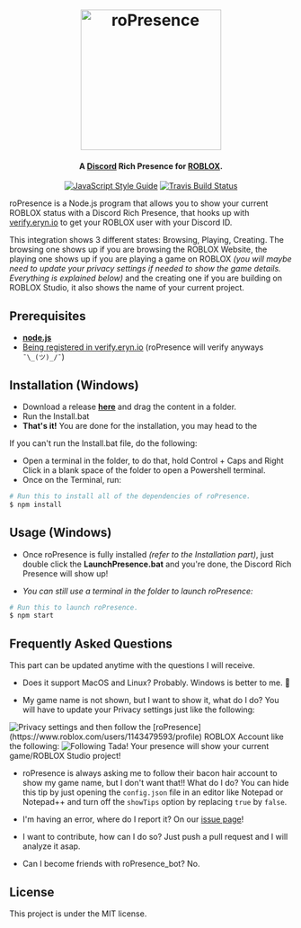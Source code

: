 
<h1 align="center">
    <img src="https://raw.githubusercontent.com/JiveOff/roPresence/master/img/roPresence.png" alt="roPresence" width="250"/>
    <br>
</h1>

<h4 align="center">A <a href="https://discordapp.com">Discord</a> Rich Presence for <a href="https://roblox.com">ROBLOX</a>.</h4>

<p align="center">
    <a href="https://standardjs.com"><img src="https://img.shields.io/badge/code_style-standard-blue.svg?style=flat-square" alt="JavaScript Style Guide"/></a>
    <a href="https://travis-ci.org/JiveOff/roPresence"><img src="https://img.shields.io/travis/JiveOff/roPresence/master.svg?style=flat-square" alt="Travis Build Status"/></a>
</p>

roPresence is a Node.js program that allows you to show your current ROBLOX status with a Discord Rich Presence, that hooks up with [verify.eryn.io](http://verify.eryn.io/) to get your ROBLOX user with your Discord ID.

This integration shows 3 different states: Browsing, Playing, Creating.
The browsing one shows up if you are browsing the ROBLOX Website, the playing one shows up if you are playing a game on ROBLOX *(you will maybe need to update your privacy settings if needed to show the game details. Everything is explained below)* and the creating one if you are building on ROBLOX Studio, it also shows the name of your current project.

## Prerequisites

- [**node.js**](https://nodejs.org/en/download/current/)
- [Being registered in verify.eryn.io](http://verify.eryn.io/) (roPresence will verify anyways ``¯\_(ツ)_/¯``)

## Installation (Windows)

- Download a release [**here**](https://github.com/JiveOff/roPresence/releases) and drag the content in a folder.
- Run the Install.bat
- **That's it!** You are done for the installation, you may head to the 

If you can't run the Install.bat file, do the following:

- Open a terminal in the folder, to do that, hold Control + Caps and Right Click in a blank space of the folder to open a Powershell terminal. 
- Once on the Terminal, run:
```bash
# Run this to install all of the dependencies of roPresence.
$ npm install
```

## Usage (Windows)

- Once roPresence is fully installed *(refer to the Installation part)*, just double click the **LaunchPresence.bat** and you're done, the Discord Rich Presence will show up! 

- *You can still use a terminal in the folder to launch roPresence:*
```bash
# Run this to launch roPresence.
$ npm start
```


## Frequently Asked Questions

This part can be updated anytime with the questions I will receive.

- Does it support MacOS and Linux?
Probably. Windows is better to me. :eyes:

- My game name is not shown, but I want to show it, what do I do?
You will have to update your Privacy settings just like the following:
<img src="https://raw.githubusercontent.com/JiveOff/roPresence/master/img/Privacy.png" alt="Privacy settings"/>
and then follow the [roPresence](https://www.roblox.com/users/1143479593/profile) ROBLOX Account like the following:
<img src="https://raw.githubusercontent.com/JiveOff/roPresence/master/img/Following.png" alt="Following"/>
Tada! Your presence will show your current game/ROBLOX Studio project!

- roPresence is always asking me to follow their bacon hair account to show my game name, but I don't want that!! What do I do?
You can hide this tip by just opening the ``config.json`` file in an editor like Notepad or Notepad++ and turn off the ``showTips`` option by replacing ``true`` by ``false``.

- I'm having an error, where do I report it?
On our [issue page](https://github.com/JiveOff/roPresence/issues)!

- I want to contribute, how can I do so?
Just push a pull request and I will analyze it asap.

- Can I become friends with roPresence_bot?
No.

## License

This project is under the MIT license.
